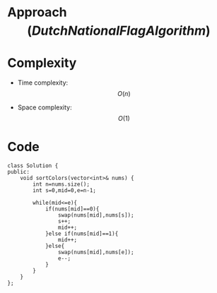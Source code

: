 # Approach $$(Dutch National Flag Algorithm)$$
<!-- Describe your approach to solving the problem. -->

# Complexity
- Time complexity: $$O(n)$$
<!-- Add your time complexity here, e.g. $$O(n)$$ -->

- Space complexity: $$O(1)$$
<!-- Add your space complexity here, e.g. $$O(n)$$ -->

# Code
```
class Solution {
public:
    void sortColors(vector<int>& nums) {
        int n=nums.size();
        int s=0,mid=0,e=n-1;

        while(mid<=e){
            if(nums[mid]==0){
                swap(nums[mid],nums[s]);
                s++;
                mid++;
            }else if(nums[mid]==1){
                mid++;
            }else{
                swap(nums[mid],nums[e]);
                e--;
            }
        }
    }
};
```